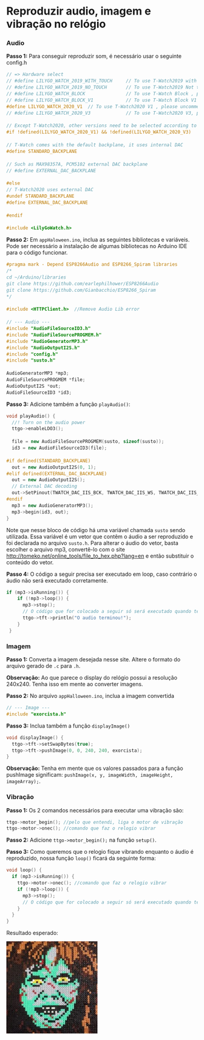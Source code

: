 # Reproduzir audio, imagem e vibração no relógio
### Audio
**Passo 1:** Para conseguir reproduzir som, é necessário usar o seguinte config.h
```cpp
// => Hardware select
// #define LILYGO_WATCH_2019_WITH_TOUCH     // To use T-Watch2019 with touchscreen, please uncomment this line
// #define LILYGO_WATCH_2019_NO_TOUCH       // To use T-Watch2019 Not touchscreen , please uncomment this line
// #define LILYGO_WATCH_BLOCK               // To use T-Watch Block , please uncomment this line
// #define LILYGO_WATCH_BLOCK_V1            // To use T-Watch Block V1 , please uncomment this line
#define LILYGO_WATCH_2020_V1  // To use T-Watch2020 V1 , please uncomment this line
// #define LILYGO_WATCH_2020_V3             // To use T-Watch2020 V3, please uncomment this line

// Except T-Watch2020, other versions need to be selected according to the actual situation
#if !defined(LILYGO_WATCH_2020_V1) && !defined(LILYGO_WATCH_2020_V3)

// T-Watch comes with the default backplane, it uses internal DAC
#define STANDARD_BACKPLANE

// Such as MAX98357A, PCM5102 external DAC backplane
// #define EXTERNAL_DAC_BACKPLANE

#else
// T-Watch2020 uses external DAC
#undef STANDARD_BACKPLANE
#define EXTERNAL_DAC_BACKPLANE

#endif

#include <LilyGoWatch.h>
```
**Passo 2:**  Em `appHaloween.ino`, inclua as seguintes bibliotecas e variáveis. Pode ser necessário a instalação de algumas bibliotecas no Arduino IDE para o código funcionar. 
```cpp
#pragma mark - Depend ESP8266Audio and ESP8266_Spiram libraries
/*
cd ~/Arduino/libraries
git clone https://github.com/earlephilhower/ESP8266Audio
git clone https://github.com/Gianbacchio/ESP8266_Spiram
*/

#include <HTTPClient.h>  //Remove Audio Lib error

// --- Audio ---
#include "AudioFileSourceID3.h"
#include "AudioFileSourcePROGMEM.h"
#include "AudioGeneratorMP3.h"
#include "AudioOutputI2S.h"
#include "config.h"
#include "susto.h"

AudioGeneratorMP3 *mp3;
AudioFileSourcePROGMEM *file;
AudioOutputI2S *out;
AudioFileSourceID3 *id3;
```
**Passo 3:** Adicione também a função `playAudio()`:
```cpp
void playAudio() {
  //! Turn on the audio power
  ttgo->enableLDO3();

  file = new AudioFileSourcePROGMEM(susto, sizeof(susto));
  id3 = new AudioFileSourceID3(file);

#if defined(STANDARD_BACKPLANE)
  out = new AudioOutputI2S(0, 1);
#elif defined(EXTERNAL_DAC_BACKPLANE)
  out = new AudioOutputI2S();
  // External DAC decoding
  out->SetPinout(TWATCH_DAC_IIS_BCK, TWATCH_DAC_IIS_WS, TWATCH_DAC_IIS_DOUT);
#endif
  mp3 = new AudioGeneratorMP3();
  mp3->begin(id3, out);
}
```

Note que nesse bloco de código há uma variável chamada `susto` sendo utilizada. Essa variável é um vetor que contêm o áudio a ser reproduzido e foi declarada no arquivo `susto.h`. Para alterar o áudio do vetor, basta escolher o arquivo mp3, convertê-lo com o site http://tomeko.net/online_tools/file_to_hex.php?lang=en e então substituir o conteúdo do vetor.

**Passo 4:** O código a seguir precisa ser executado em loop, caso contrário o áudio não será executado corretamente. 
```cpp
if (mp3->isRunning()) { 
    if (!mp3->loop()) {
      mp3->stop();
      // O código que for colocado a seguir só será executado quando terminar a reprodução do áudio
      ttgo->tft->println("O audio terminou!");
    }
 }
 ```
 ### Imagem
 **Passo 1:** Converta a imagem desejada nesse site. Altere o formato do arquivo gerado de `.c` para `.h`.
 
**Observação:** Ao que parece o display do relógio possui a resolução 240x240. Tenha isso em mente ao converter imagens.

**Passo 2:** No arquivo `appHalloween.ino`, inclua a imagem convertida
```cpp
// --- Image ---
#include "exorcista.h"
```

**Passo 3:** Inclua também a função `displayImage()`
```cpp
void displayImage() {
  ttgo->tft->setSwapBytes(true);
  ttgo->tft->pushImage(0, 0, 240, 240, exorcista);
}
```
**Observação:** Tenha em mente que os valores passados para a função pushImage significam: `pushImage(x, y, imageWidth, imageHeight, imageArray);`.

### Vibração

**Passo 1:** Os 2 comandos necessários para executar uma vibração são:
```cpp
ttgo->motor_begin(); //pelo que entendi, liga o motor de vibração
ttgo->motor->onec(); //comando que faz o relogio vibrar
```

**Passo 2:** Adicione `ttgo->motor_begin();` na função `setup()`.

**Passo 3:** Como queremos que o relogio fique vibrando enquanto o áudio é reproduzido, nossa função `loop()` ficará da seguinte forma:
```cpp
void loop() {
  if (mp3->isRunning()) {
    ttgo->motor->onec(); //comando que faz o relogio vibrar
    if (!mp3->loop()) {
      mp3->stop();
      // O código que for colocado a seguir só será executado quando terminar a reprodução do áudio
    }
  }
}
```

Resultado esperado:


![image](https://raw.githubusercontent.com/guidiasz/Lilygo-T-Watch-2020-v1/main/apps-individuais/appHalloween/exorcista.jpg)
